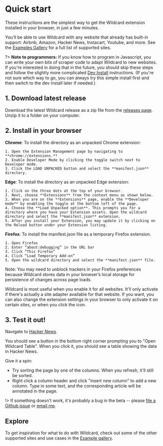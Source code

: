 # Quick start

These instructions are the simplest way to get the Wildcard extension
installed in your browser, in just a few minutes.

You'll be able to use Wildcard with any website that already has built-in support: Airbnb, Amazon, Hacker News, Instacart, Youtube, and more. See the [Examples Gallery](examples.md) for a full list of supported sites.

?> **Note to programmers:** If you know how to program in Javascript, you can write your own bits of scraper code to adapt Wildcard to new websites. If you're interested in doing that in the future, you should skip these steps and follow the slightly more complicated [Dev Install](devenv.md) instructions. (If you're not sure which way to go, you can always try this simple install first and then switch to the dev install later if needed.)

## 1. Download latest release

Download the latest Wildcard release as a zip file from the [releases page](https://github.com/geoffreylitt/wildcard/releases). Unzip it to a folder on your computer.

## 2. Install in your browser

**Chrome**: To install the directory as an unpacked Chrome extension:

    1. Open the Extension Management page by navigating to **chrome://extensions.**
    2. Enable Developer Mode by clicking the toggle switch next to Developer mode.
    3. Click the LOAD UNPACKED button and select the **manifest.json** directory.

**Edge**: To install the directory as an unpacked Edge extension:

    1. Click on the three dots at the top of your browser. 
    2. Next, choose **Extensions** from the context menu as shown below.
    3. When you are on the **Extensions** page, enable the **Developer mode** by enabling the toggle at the bottom left of the page.
    4. Choose the **Load Unpacked option**. This prompts you for a directory where you have your Extension assets. Open the wildcard directory and select the **manifest.json** extension. 
    5. After you install your Extension, you may update it by clicking on the Reload button under your Extension listing.

**Firefox**: To install the manifest.json file as a temporary Firefox extension.

    1. Open Firefox
    2. Enter “about:debugging” in the URL bar
    3. Click “This Firefox”
    4. Click “Load Temporary Add-on”
    5. Open the wildcard directory and select the **manifest.json** file.

Note: You may need to unblock trackers in your Firefox preferences because Wildcard stores data in your browser’s local storage for persistence of changes across page loads.

Wildcard is most useful when you enable it for all websites.
It'll only activate if there's actually a site adapter
available for that website.
If you want, you can also change the extension settings in your browser
to only activate it on certain sites, or when you click the icon.

## 3. Test it out!

Navigate to [Hacker News](https://news.ycombinator.com/).

You should see a button in the bottom right corner
prompting you to "Open Wildcard Table". When you click it, you should see a table showing the data in Hacker News.

Give it a spin:

* Try sorting the page by one of the columns. When you refresh, it'll still be sorted.
* Right click a column header and click "insert new column" to add a new column. Type in some text, and the corresponding article will be annotated in the page.

!> If something doesn't work, it's probably a bug in the beta --
please [file a Github issue](https://github.com/geoffreylitt/wildcard/issues) or [email me](mailto:glitt@mit.edu).

## Explore

To get inspiration for what to do with Wildcard,
check out some of the other supported sites and use cases
in the [Example gallery](examples.md).

